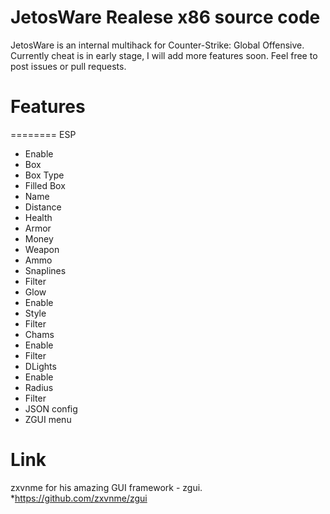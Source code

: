 # JetosWare Realese x86 source code

JetosWare is an internal multihack for Counter-Strike: Global Offensive. Currently cheat is in early stage, I will add more features soon. Feel free to post issues or pull requests.

# Features
======== ESP
- Enable
- Box
- Box Type
- Filled Box
- Name
- Distance
- Health
- Armor
- Money
- Weapon
- Ammo
- Snaplines
- Filter
- Glow
- Enable
- Style
- Filter
- Chams
- Enable
- Filter
- DLights
- Enable
- Radius
- Filter
- JSON config
- ZGUI menu

# Link
zxvnme for his amazing GUI framework - zgui. *https://github.com/zxvnme/zgui
